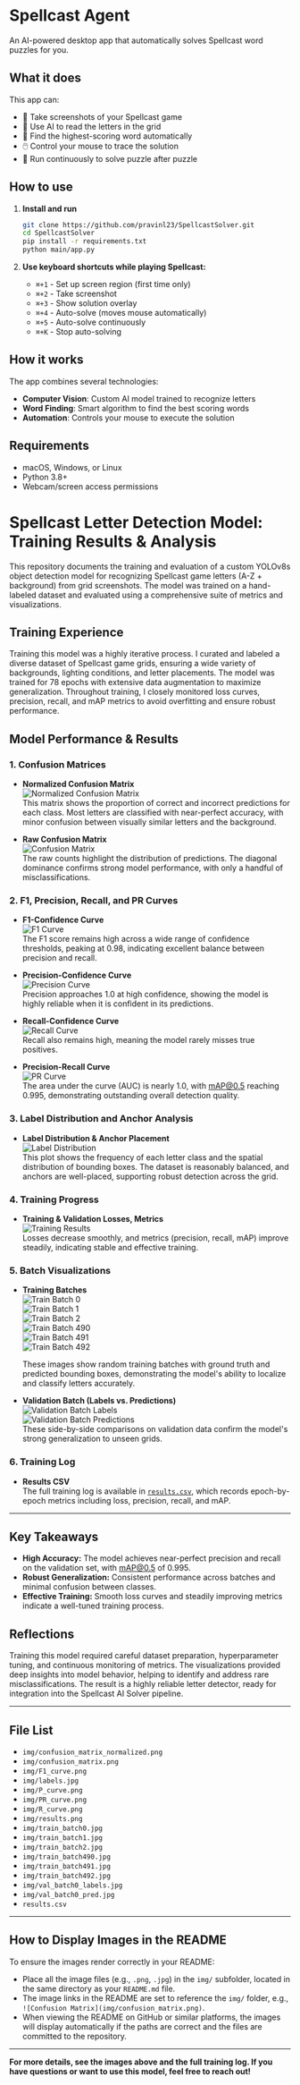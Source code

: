 # Spellcast Agent

An AI-powered desktop app that automatically solves Spellcast word puzzles for you.

## What it does

This app can:
- 📸 Take screenshots of your Spellcast game
- 🤖 Use AI to read the letters in the grid
- 🎯 Find the highest-scoring word automatically  
- 🖱️ Control your mouse to trace the solution
- 🔄 Run continuously to solve puzzle after puzzle

## How to use

1. **Install and run**
   ```bash
   git clone https://github.com/pravinl23/SpellcastSolver.git
   cd SpellcastSolver
   pip install -r requirements.txt
   python main/app.py
   ```

2. **Use keyboard shortcuts while playing Spellcast:**
   - `⌘+1` - Set up screen region (first time only)
   - `⌘+2` - Take screenshot
   - `⌘+3` - Show solution overlay
   - `⌘+4` - Auto-solve (moves mouse automatically)
   - `⌘+5` - Auto-solve continuously 
   - `⌘+K` - Stop auto-solving

## How it works

The app combines several technologies:
- **Computer Vision**: Custom AI model trained to recognize letters
- **Word Finding**: Smart algorithm to find the best scoring words
- **Automation**: Controls your mouse to execute the solution

## Requirements

- macOS, Windows, or Linux
- Python 3.8+
- Webcam/screen access permissions

# Spellcast Letter Detection Model: Training Results & Analysis

This repository documents the training and evaluation of a custom YOLOv8s object detection model for recognizing Spellcast game letters (A-Z + background) from grid screenshots. The model was trained on a hand-labeled dataset and evaluated using a comprehensive suite of metrics and visualizations.

## Training Experience

Training this model was a highly iterative process. I curated and labeled a diverse dataset of Spellcast game grids, ensuring a wide variety of backgrounds, lighting conditions, and letter placements. The model was trained for 78 epochs with extensive data augmentation to maximize generalization. Throughout training, I closely monitored loss curves, precision, recall, and mAP metrics to avoid overfitting and ensure robust performance.

## Model Performance & Results

### 1. Confusion Matrices

- **Normalized Confusion Matrix**  
  ![Normalized Confusion Matrix](img/confusion_matrix_normalized.png)  
  This matrix shows the proportion of correct and incorrect predictions for each class. Most letters are classified with near-perfect accuracy, with minor confusion between visually similar letters and the background.

- **Raw Confusion Matrix**  
  ![Confusion Matrix](img/confusion_matrix.png)  
  The raw counts highlight the distribution of predictions. The diagonal dominance confirms strong model performance, with only a handful of misclassifications.

### 2. F1, Precision, Recall, and PR Curves

- **F1-Confidence Curve**  
  ![F1 Curve](img/F1_curve.png)  
  The F1 score remains high across a wide range of confidence thresholds, peaking at 0.98, indicating excellent balance between precision and recall.

- **Precision-Confidence Curve**  
  ![Precision Curve](img/P_curve.png)  
  Precision approaches 1.0 at high confidence, showing the model is highly reliable when it is confident in its predictions.

- **Recall-Confidence Curve**  
  ![Recall Curve](img/R_curve.png)  
  Recall also remains high, meaning the model rarely misses true positives.

- **Precision-Recall Curve**  
  ![PR Curve](img/PR_curve.png)  
  The area under the curve (AUC) is nearly 1.0, with mAP@0.5 reaching 0.995, demonstrating outstanding overall detection quality.

### 3. Label Distribution and Anchor Analysis

- **Label Distribution & Anchor Placement**  
  ![Label Distribution](img/labels.jpg)  
  This plot shows the frequency of each letter class and the spatial distribution of bounding boxes. The dataset is reasonably balanced, and anchors are well-placed, supporting robust detection across the grid.

### 4. Training Progress

- **Training & Validation Losses, Metrics**  
  ![Training Results](img/results.png)  
  Losses decrease smoothly, and metrics (precision, recall, mAP) improve steadily, indicating stable and effective training.

### 5. Batch Visualizations

- **Training Batches**  
  ![Train Batch 0](img/train_batch0.jpg)  
  ![Train Batch 1](img/train_batch1.jpg)  
  ![Train Batch 2](img/train_batch2.jpg)  
  ![Train Batch 490](img/train_batch490.jpg)  
  ![Train Batch 491](img/train_batch491.jpg)  
  ![Train Batch 492](img/train_batch492.jpg)  

  These images show random training batches with ground truth and predicted bounding boxes, demonstrating the model's ability to localize and classify letters accurately.

- **Validation Batch (Labels vs. Predictions)**  
  ![Validation Batch Labels](img/val_batch0_labels.jpg)  
  ![Validation Batch Predictions](img/val_batch0_pred.jpg)  
  These side-by-side comparisons on validation data confirm the model's strong generalization to unseen grids.

### 6. Training Log

- **Results CSV**  
  The full training log is available in [`results.csv`](dataset/runs/finaltrain/results.csv), which records epoch-by-epoch metrics including loss, precision, recall, and mAP.

---

## Key Takeaways

- **High Accuracy:** The model achieves near-perfect precision and recall on the validation set, with mAP@0.5 of 0.995.
- **Robust Generalization:** Consistent performance across batches and minimal confusion between classes.
- **Effective Training:** Smooth loss curves and steadily improving metrics indicate a well-tuned training process.

## Reflections

Training this model required careful dataset preparation, hyperparameter tuning, and continuous monitoring of metrics. The visualizations provided deep insights into model behavior, helping to identify and address rare misclassifications. The result is a highly reliable letter detector, ready for integration into the Spellcast AI Solver pipeline.

---

## File List

- `img/confusion_matrix_normalized.png`
- `img/confusion_matrix.png`
- `img/F1_curve.png`
- `img/labels.jpg`
- `img/P_curve.png`
- `img/PR_curve.png`
- `img/R_curve.png`
- `img/results.png`
- `img/train_batch0.jpg`
- `img/train_batch1.jpg`
- `img/train_batch2.jpg`
- `img/train_batch490.jpg`
- `img/train_batch491.jpg`
- `img/train_batch492.jpg`
- `img/val_batch0_labels.jpg`
- `img/val_batch0_pred.jpg`
- `results.csv`

---

## How to Display Images in the README

To ensure the images render correctly in your README:

- Place all the image files (e.g., `.png`, `.jpg`) in the `img/` subfolder, located in the same directory as your `README.md` file.
- The image links in the README are set to reference the `img/` folder, e.g., `![Confusion Matrix](img/confusion_matrix.png)`.
- When viewing the README on GitHub or similar platforms, the images will display automatically if the paths are correct and the files are committed to the repository.

---

**For more details, see the images above and the full training log. If you have questions or want to use this model, feel free to reach out!**

